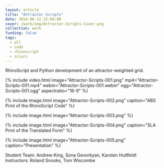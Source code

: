```yaml
---
layout: article
title: "Attractor Scripts"
date: 2014-06-12 22:04:00
cover: /work/img/Attractor-Scripts-Cover.png
collection: work
funding: false
tags:
  - all
  - code
  - rhinoscript
  - sciarc
---
```


RhinoScript and Python development of an attractor-weighted grid.

<!--more-->


{% include video.html image="Attractor-Scripts-001.png" mp4="Attractor-Scripts-001.mp4" webm="Attractor-Scripts-001.webm" ogg="Attractor-Scripts-001.ogg" aspectratio="16-9" %}

{% include image.html image="Attractor-Scripts-002.png" caption="ABS Print of the RhinoScript Code" %}

{% include image.html image="Attractor-Scripts-003.png" %}

{% include image.html image="Attractor-Scripts-004.png" caption="SLA Print of the Translated Form" %}

{% include image.html image="Attractor-Scripts-005.png" caption="Presentation" %}

Student Team: Andrew King, Sona Gevorkyan, Karsten Huitfeldt<br>
Instructors: Roland Snooks, Tom Wiscombe
